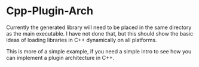 # Cpp-Plugin-Arch
Currently the generated library will need to be placed in the same directory as the main executable. I have not done that, but this should show the basic ideas of loading libraries in C++ dynamically on all platforms.  

This is more of a simple example, if you need a simple intro to see how you can implement a plugin architecture in C++. 
